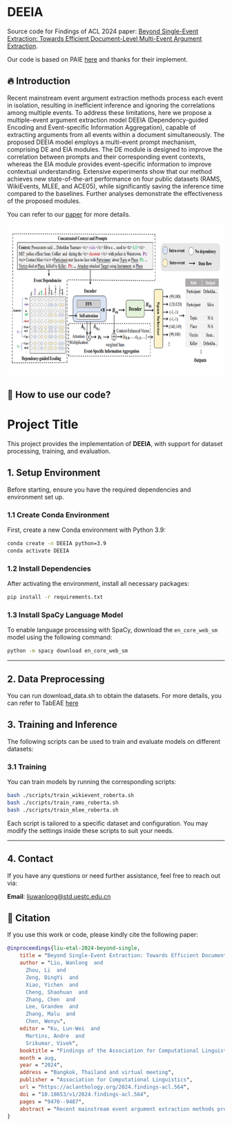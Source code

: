 # DEEIA



Source code for Findings of ACL 2024 paper: [Beyond Single-Event Extraction: Towards Efficient Document-Level Multi-Event Argument Extraction](https://aclanthology.org/2024.findings-acl.564).

 Our code is based on PAIE [here](https://github.com/mayubo2333/PAIE) and thanks for their implement.

## 🔥 Introduction

Recent mainstream event argument extraction methods process each event in isolation, resulting in inefficient inference and ignoring the correlations among multiple events. To address these limitations, here we propose a multiple-event argument extraction model DEEIA (Dependency-guided Encoding and Event-specific Information Aggregation), capable of extracting arguments from all events within a document simultaneously. The proposed DEEIA model employs a multi-event prompt mechanism, comprising DE and EIA modules. The DE module is designed to improve the correlation between prompts and their corresponding event contexts, whereas the EIA module provides event-specific information to improve contextual understanding. Extensive experiments show that our method achieves new state-of-the-art performance on four public datasets (RAMS, WikiEvents, MLEE, and ACE05), while significantly saving the inference time compared to the baselines. Further analyses demonstrate the effectiveness of the proposed modules.

You can refer to our [paper](https://aclanthology.org/2024.findings-acl.564) for more details.

<div align=center>
<img width="800" height="350" src="./figure/model.png"/>
</div>

## 🚀 How to use our code?

# Project Title

This project provides the implementation of **DEEIA**, with support for dataset processing, training, and evaluation.

## 1. Setup Environment

Before starting, ensure you have the required dependencies and environment set up.

### 1.1 Create Conda Environment

First, create a new Conda environment with Python 3.9:

```bash
conda create -n DEEIA python=3.9
conda activate DEEIA
```

### 1.2 Install Dependencies

After activating the environment, install all necessary packages:

```bash
pip install -r requirements.txt
```

### 1.3 Install SpaCy Language Model

To enable language processing with SpaCy, download the `en_core_web_sm` model using the following command:

```bash
python -m spacy download en_core_web_sm
```

---

## 2. Data Preprocessing

You can run download_data.sh to obtain the datasets. For more details, you can refer to TabEAE [here](https://github.com/Stardust-hyx/TabEAE/blob/main/data/download_dataset.sh)

## 3. Training and Inference

The following scripts can be used to train and evaluate models on different datasets:

### 3.1 Training

You can train models by running the corresponding scripts:

```bash
bash ./scripts/train_wikievent_roberta.sh
bash ./scripts/train_rams_roberta.sh
bash ./scripts/train_mlee_roberta.sh
```

Each script is tailored to a specific dataset and configuration. You may modify the settings inside these scripts to suit your needs.


---

## 4. Contact

If you have any questions or need further assistance, feel free to reach out via:

**Email**: liuwanlong@std.uestc.edu.cn


## 🌝 Citation

If you use this work or code, please kindly cite the following paper:

```bib
@inproceedings{liu-etal-2024-beyond-single,
    title = "Beyond Single-Event Extraction: Towards Efficient Document-Level Multi-Event Argument Extraction",
    author = "Liu, Wanlong  and
      Zhou, Li  and
      Zeng, DingYi  and
      Xiao, Yichen  and
      Cheng, Shaohuan  and
      Zhang, Chen  and
      Lee, Grandee  and
      Zhang, Malu  and
      Chen, Wenyu",
    editor = "Ku, Lun-Wei  and
      Martins, Andre  and
      Srikumar, Vivek",
    booktitle = "Findings of the Association for Computational Linguistics ACL 2024",
    month = aug,
    year = "2024",
    address = "Bangkok, Thailand and virtual meeting",
    publisher = "Association for Computational Linguistics",
    url = "https://aclanthology.org/2024.findings-acl.564",
    doi = "10.18653/v1/2024.findings-acl.564",
    pages = "9470--9487",
    abstract = "Recent mainstream event argument extraction methods process each event in isolation, resulting in inefficient inference and ignoring the correlations among multiple events. To address these limitations, here we propose a multiple-event argument extraction model DEEIA (Dependency-guided Encoding and Event-specific Information Aggregation), capable of extracting arguments from all events within a document simultaneously. The proposed DEEIA model employs a multi-event prompt mechanism, comprising DE and EIA modules. The DE module is designed to improve the correlation between prompts and their corresponding event contexts, whereas the EIA module provides event-specific information to improve contextual understanding. Extensive experiments show that our method achieves new state-of-the-art performance on four public datasets (RAMS, WikiEvents, MLEE, and ACE05), while significantly saving the inference time compared to the baselines. Further analyses demonstrate the effectiveness of the proposed modules.",
}

```

